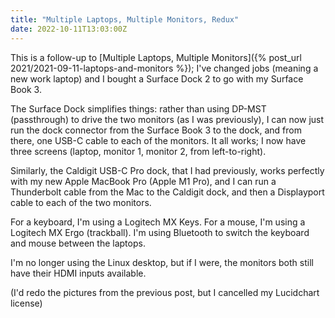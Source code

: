 ```yaml
---
title: "Multiple Laptops, Multiple Monitors, Redux"
date: 2022-10-11T13:03:00Z
---
```


This is a follow-up to [Multiple Laptops, Multiple Monitors]({% post_url
2021/2021-09-11-laptops-and-monitors %}); I've changed jobs (meaning a new work
laptop) and I bought a Surface Dock 2 to go with my Surface Book 3.

The Surface Dock simplifies things: rather than using DP-MST (passthrough) to
drive the two monitors (as I was previously), I can now just run the dock
connector from the Surface Book 3 to the dock, and from there, one USB-C cable
to each of the monitors. It all works; I now have three screens (laptop, monitor
1, monitor 2, from left-to-right).

Similarly, the Caldigit USB-C Pro dock, that I had previously, works perfectly
with my new Apple MacBook Pro (Apple M1 Pro), and I can run a Thunderbolt cable
from the Mac to the Caldigit dock, and then a Displayport cable to each of the
two monitors.

For a keyboard, I'm using a Logitech MX Keys. For a mouse, I'm using a Logitech
MX Ergo (trackball). I'm using Bluetooth to switch the keyboard and mouse
between the laptops.

I'm no longer using the Linux desktop, but if I were, the monitors both still
have their HDMI inputs available.

(I'd redo the pictures from the previous post, but I cancelled my Lucidchart license)